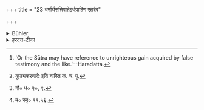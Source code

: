 +++
title = "23 धर्मार्थसन्निपातेऽर्थग्राहिण एतदेव"

+++

<details><summary>Bühler</summary>

23. This very same (penance is ordained) for him who, when his duty and love of gain come into conflict, chooses the gain. [^10] 


[^10]:  'Or the Sūtra may have reference to unrighteous gain acquired by false testimony and the like.'--Haradatta.
</details>

<details><summary>हरदत्त-टीका</summary>

## सूत्रम्
धर्मार्थसन्निपातेऽर्थग्राहिण एतदेव ॥ २३ ॥  
### टिप्पनी
धर्मस्याऽग्निहोत्रादेः, अर्थस्य च कुड्यकरणादेः [^१] युगपद्यत्र सन्निपातः तोभयानुग्रहासम्भवे धर्मलोपेन योऽर्थं गृह्णाति तस्याऽप्येतदेव प्रायश्चित्तम् । अथवा धर्मं हित्वाऽर्थहेतोः कौटसाक्ष्यादि करोति तद्विषयमेतत् । अत्र गौतमः—  
[^२] 'कौटसाक्ष्यं राजगामि पैशुनं गुरोरनृताभिशंसनं महापातकसमानी'ति । मनुरपि—  
[^३] अनृतं च समुत्कर्षे राजगामि च पैशुनम् ॥  
गुरोश्चाऽलीकनिर्बन्धः समानि ब्रह्महत्यया' ॥ इति ॥ २३ ॥  

[^१]:

    कुड्यकरणादेः इति नास्ति क. च. पु.

[^२]:

    गौ० ध० २०, ९.

[^३]:

    म० स्मृ० ११.५६.  

[^४]:  

    तेन पुत्रादिभिस्सरकाराद्यौर्ध्वदेहिकाः कार्या इति भावः, इति ख.पु.
</details>
